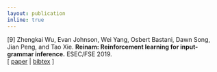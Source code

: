 ```yaml
---
layout: publication
inline: true
---
```

<tr valign="top">
<td class="bibtexnumber" align="right">
[9]
</td>
<td class="bibtexitem">
Zhengkai Wu, Evan Johnson, Wei Yang, Osbert Bastani, Dawn Song, Jian Peng, and
Tao Xie.
<b>Reinam: Reinforcement learning for input-grammar inference.</b>
ESEC/FSE 2019. <br> 
[ 
<a href="https://dl.acm.org/doi/pdf/10.1145/3338906.3338958">paper</a>
 | 
<a href="/files/jetset.bib.html">bibtex</a>
]
</td>
</tr>
